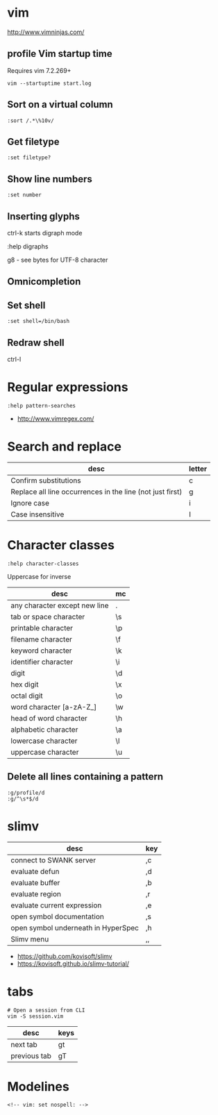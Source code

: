 # vim

<http://www.vimninjas.com/>


## profile Vim startup time

Requires vim 7.2.269+

```shell
vim --startuptime start.log
```


## Sort on a virtual column

```
:sort /.*\%10v/
```


## Get filetype

```
:set filetype?
```


## Show line numbers

```
:set number
```


## Inserting glyphs

ctrl-k starts digraph mode

:help digraphs

g8 - see bytes for UTF-8 character


## Omnicompletion

<C-X><C-O>


## Set shell

```
:set shell=/bin/bash
```


## Redraw shell

ctrl-l


# Regular expressions

`:help pattern-searches`

- <http://www.vimregex.com/>


# Search and replace

| desc                                                      | letter |
|--------------------------------------------------------- |------ |
| Confirm substitutions                                     | c      |
| Replace all line occurrences in the line (not just first) | g      |
| Ignore case                                               | i      |
| Case insensitive                                          | I      |


# Character classes

`:help character-classes`

Uppercase for inverse

| desc                          | mc |
|----------------------------- |--- |
| any character except new line | .  |
| tab or space character        | \s |
| printable character           | \p |
| filename character            | \f |
| keyword character             | \k |
| identifier character          | \i |
| digit                         | \d |
| hex digit                     | \x |
| octal digit                   | \o |
| word character [a-zA-Z\_]     | \w |
| head of word character        | \h |
| alphabetic character          | \a |
| lowercase character           | \l |
| uppercase character           | \u |


## Delete all lines containing a pattern

```
:g/profile/d
:g/^\s*$/d
```


# slimv

| desc                                | key |
|----------------------------------- |--- |
| connect to SWANK server             | ,c  |
| evaluate defun                      | ,d  |
| evaluate buffer                     | ,b  |
| evaluate region                     | ,r  |
| evaluate current expression         | ,e  |
| open symbol documentation           | ,s  |
| open symbol underneath in HyperSpec | ,h  |
| Slimv menu                          | ,,  |

- <https://github.com/kovisoft/slimv>
- <https://kovisoft.github.io/slimv-tutorial/>


# tabs

```shell
# Open a session from CLI
vim -S session.vim
```

| desc         | keys |
|------------ |---- |
| next tab     | gt   |
| previous tab | gT   |


# Modelines

```
<!-- vim: set nospell: -->
```